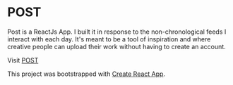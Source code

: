# POST

Post is a ReactJs App. I built it in response to the non-chronological feeds I interact with each day. It's meant to be a tool of inspiration and where creative people can upload their work without having to create an account.

Visit [POST](http://www.posssst.com)


This project was bootstrapped with [Create React App](https://github.com/facebookincubator/create-react-app).

